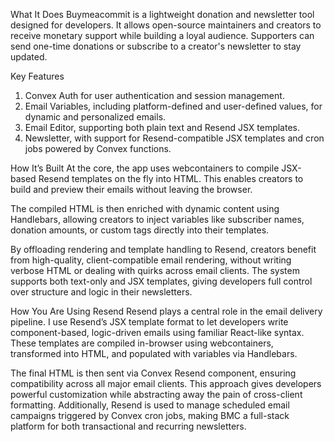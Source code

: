 What It Does
Buymeacommit is a lightweight donation and newsletter tool designed for developers. It allows open-source maintainers and creators to receive monetary support while building a loyal audience. Supporters can send one-time donations or subscribe to a creator's newsletter to stay updated.

Key Features
1. Convex Auth for user authentication and session management.
2. Email Variables, including platform-defined and user-defined values, for dynamic and personalized emails.
3. Email Editor, supporting both plain text and Resend JSX templates.
4. Newsletter, with support for Resend-compatible JSX templates and cron jobs powered by Convex functions.

How It’s Built
At the core, the app uses webcontainers to compile JSX-based Resend templates on the fly into HTML. This enables creators to build and preview their emails without leaving the browser.

The compiled HTML is then enriched with dynamic content using Handlebars, allowing creators to inject variables like subscriber names, donation amounts, or custom tags directly into their templates.

By offloading rendering and template handling to Resend, creators benefit from high-quality, client-compatible email rendering, without writing verbose HTML or dealing with quirks across email clients. The system supports both text-only and JSX templates, giving developers full control over structure and logic in their newsletters.

How You Are Using Resend
Resend plays a central role in the email delivery pipeline. I use Resend’s JSX template format to let developers write component-based, logic-driven emails using familiar React-like syntax. These templates are compiled in-browser using webcontainers, transformed into HTML, and populated with variables via Handlebars.

The final HTML is then sent via Convex Resend component, ensuring compatibility across all major email clients. This approach gives developers powerful customization while abstracting away the pain of cross-client formatting. Additionally, Resend is used to manage scheduled email campaigns triggered by Convex cron jobs, making BMC a full-stack platform for both transactional and recurring newsletters.
